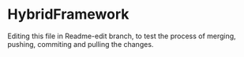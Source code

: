 # HybridFramework

Editing this file in Readme-edit branch, to test the process of merging, pushing, commiting and pulling the changes.
